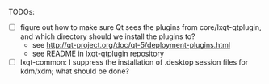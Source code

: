 TODOs:

- [ ] figure out how to make sure Qt sees the plugins from core/lxqt-qtplugin, and which directory should we install the plugins to?
    - see http://qt-project.org/doc/qt-5/deployment-plugins.html
    - see README in lxqt-qtplugin repository
- [ ] lxqt-common: I suppress the installation of .desktop session files for kdm/xdm; what should be done?
